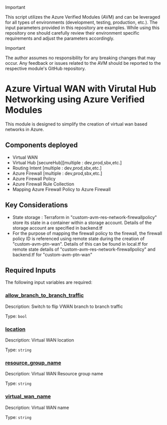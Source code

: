 <!-- BEGIN_TF_DOCS -->
> [!IMPORTANT]
> This script utilizes the Azure Verified Modules (AVM) and can be leveraged for all types of environments (development, testing, production, etc.). The input parameters provided in this repository are examples. While using this repository one should carefully review their environment specific requirements and adjust the parameters accordingly.

> [!IMPORTANT]
> The author assumes no responsibility for any breaking changes that may occur. Any feedback or issues related to the AVM should be reported to the respective module's GitHub repository.


# Azure Virtual WAN with Virutal Hub Networking using Azure Verified Modules

This module is designed to simplify the creation of virtual wan based networks in Azure.

## Components deployed

- Virtual WAN
- Virtual Hub [secureHub][multiple : dev,prod,sbx,etc.]
- Routing Intent [multiple : dev,prod,sbx,etc.]
- Azure Firewall [multiple : dev,prod,sbx,etc.]
- Azure Firewall Policy
- Azure Firewall Rule Collection
- Mapping Azure Firewall Policy to Azure Firewall 

## Key Considerations
- State storage : Terraform in "custom-avm-res-network-firewallpolicy" store its state in a container within a storage account. Details of the storage account are specified in backend.tf
- For the purpose of mapping the firewall policy to the firewall, the firewall policy ID is referenced using remote state during the creation of "custom-avm-ptn-wan". Details of this can be found in local.tf for remote state details of "custom-avm-res-network-firewallpolicy" and backend.tf for "custom-avm-ptn-wan"

<!-- markdownlint-disable MD013 -->
## Required Inputs

The following input variables are required:

### <a name="input_allow_branch_to_branch_traffic"></a> [allow\_branch\_to\_branch\_traffic](#input\_allow\_branch\_to\_branch\_traffic)

Description: Switch to flip VWAN branch to branch traffic

Type: `bool`

### <a name="input_location"></a> [location](#input\_location)

Description: Virtual WAN location

Type: `string`

### <a name="input_resource_group_name"></a> [resource\_group\_name](#input\_resource\_group\_name)

Description: Virtual WAN Resource group name

Type: `string`

### <a name="input_virtual_wan_name"></a> [virtual\_wan\_name](#input\_virtual\_wan\_name)

Description: Virtual WAN name

Type: `string`
